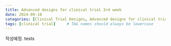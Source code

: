 ```yaml
---
title: Advanced designs for clinical trial 3rd week
date: 2024-09-18
categories: [Clinical Trial Designs, Advanced designs for clinical trial]
tags: [clinical trial]     # TAG names should always be lowercase
---
```


작성예정. tests